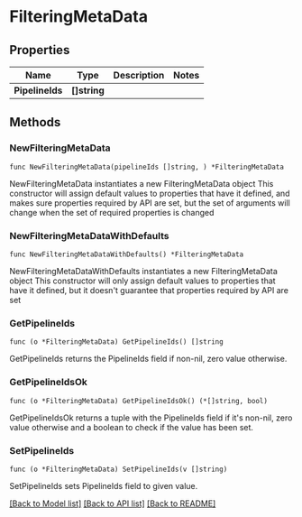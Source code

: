 # FilteringMetaData

## Properties

Name | Type | Description | Notes
------------ | ------------- | ------------- | -------------
**PipelineIds** | **[]string** |  | 

## Methods

### NewFilteringMetaData

`func NewFilteringMetaData(pipelineIds []string, ) *FilteringMetaData`

NewFilteringMetaData instantiates a new FilteringMetaData object
This constructor will assign default values to properties that have it defined,
and makes sure properties required by API are set, but the set of arguments
will change when the set of required properties is changed

### NewFilteringMetaDataWithDefaults

`func NewFilteringMetaDataWithDefaults() *FilteringMetaData`

NewFilteringMetaDataWithDefaults instantiates a new FilteringMetaData object
This constructor will only assign default values to properties that have it defined,
but it doesn't guarantee that properties required by API are set

### GetPipelineIds

`func (o *FilteringMetaData) GetPipelineIds() []string`

GetPipelineIds returns the PipelineIds field if non-nil, zero value otherwise.

### GetPipelineIdsOk

`func (o *FilteringMetaData) GetPipelineIdsOk() (*[]string, bool)`

GetPipelineIdsOk returns a tuple with the PipelineIds field if it's non-nil, zero value otherwise
and a boolean to check if the value has been set.

### SetPipelineIds

`func (o *FilteringMetaData) SetPipelineIds(v []string)`

SetPipelineIds sets PipelineIds field to given value.



[[Back to Model list]](../README.md#documentation-for-models) [[Back to API list]](../README.md#documentation-for-api-endpoints) [[Back to README]](../README.md)


